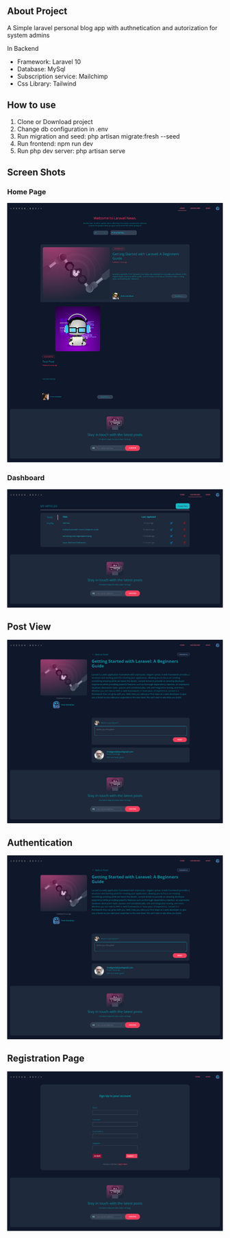 ## About Project

A Simple laravel personal blog app with authnetication and autorization for system admins

In Backend

-   Framework: Laravel 10
-   Database: MySql
-   Subscription service: Mailchimp
-   Css Library: Tailwind

## How to use

1. Clone or Download project
2. Change db configuration in .env
3. Run migration and seed: php artisan migrate:fresh --seed
4. Run frontend: npm run dev
5. Run php dev server: php artisan serve

## Screen Shots

### Home Page

![Alt text](Screenshot_2023-08-18_21-22-51.png)

### Dashboard

![Alt text](Screenshot_2023-08-18_21-41-15.png)

## Post View

![Alt text](Screenshot_2023-08-18_21-42-38.png)

## Authentication

![Alt text](Screenshot_2023-08-18_21-42-38-1.png)

## Registration Page

![Alt text](Screenshot_2023-08-18_21-43-57.png)
